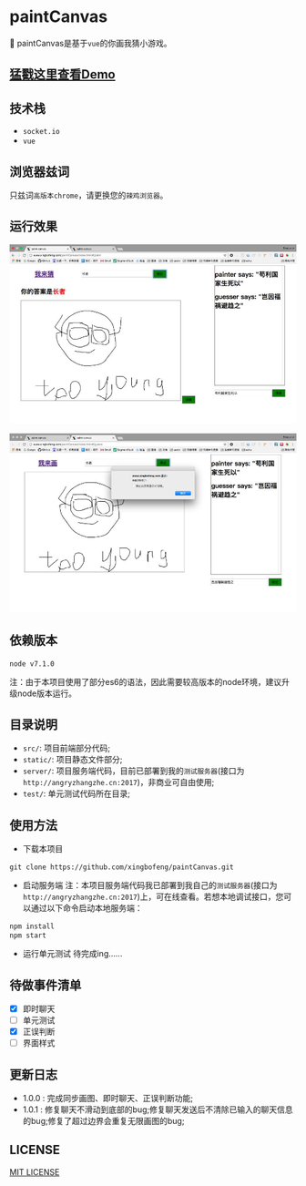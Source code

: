# paintCanvas

:art: paintCanvas是基于`vue`的你画我猜小游戏。

## [猛戳这里查看Demo](http://www.xingbofeng.com/paintCanvas/index.html#/paint)
## 技术栈
* `socket.io`
* `vue`

## 浏览器兹词
只兹词`高版本chrome`，请更换您的`辣鸡浏览器`。
## 运行效果
![image](paint.jpg)

![image](guess.jpg)
## 依赖版本
`node v7.1.0`

注：由于本项目使用了部分es6的语法，因此需要较高版本的node环境，建议升级node版本运行。

## 目录说明
- `src/`: 项目前端部分代码;
- `static/`: 项目静态文件部分;
- `server/`: 项目服务端代码，目前已部署到我的`测试服务器`(接口为`http://angryzhangzhe.cn:2017`)，非商业可自由使用;
- `test/`: 单元测试代码所在目录;

## 使用方法
* 下载本项目
```
git clone https://github.com/xingbofeng/paintCanvas.git
```

* 启动服务端
注：本项目服务端代码我已部署到我自己的`测试服务器`(接口为`http://angryzhangzhe.cn:2017`)上，可在线查看。若想本地调试接口，您可以通过以下命令启动本地服务端：
```
npm install
npm start
```

* 运行单元测试
待完成ing......

## 待做事件清单
- [x] 即时聊天
- [ ] 单元测试
- [x] 正误判断
- [ ] 界面样式

## 更新日志
* 1.0.0 : 完成同步画图、即时聊天、正误判断功能;
* 1.0.1 : 修复聊天不滑动到底部的bug;修复聊天发送后不清除已输入的聊天信息的bug;修复了超过边界会重复无限画图的bug;
## LICENSE
[MIT LICENSE](./LICENSE)

